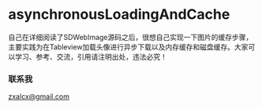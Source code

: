 # asynchronousLoadingAndCache

自己在详细阅读了SDWebImage源码之后，很想自己实现一下图片的缓存步骤，主要实践为在Tableview加载头像进行异步下载以及内存缓存和磁盘缓存。大家可以学习、参考、交流，引用请注明出处，违法必究！

### 联系我
zxalcx@gmail.com